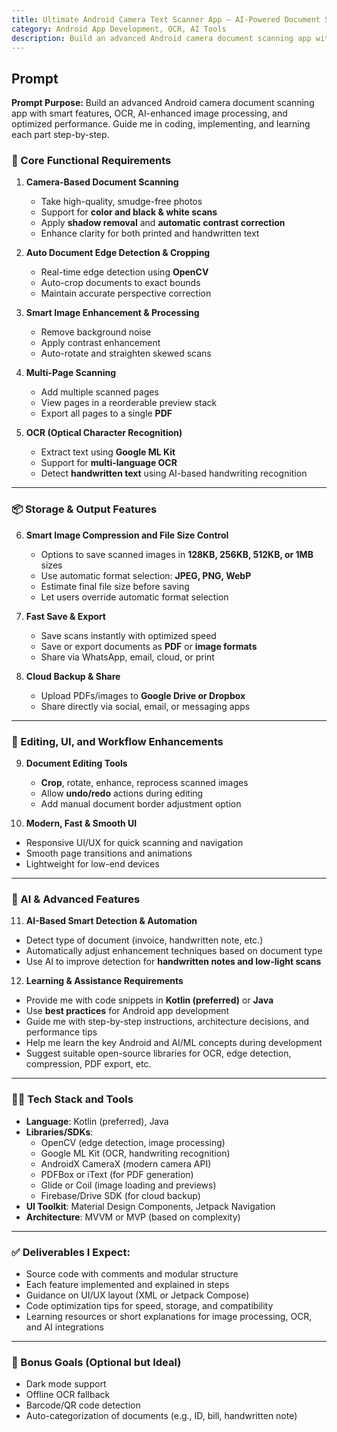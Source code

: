```yaml
---
title: Ultimate Android Camera Text Scanner App – AI-Powered Document Scanner & OCR
category: Android App Development, OCR, AI Tools
description: Build an advanced Android camera document scanning app with smart features, OCR, AI-enhanced image processing, and optimized performance.
---
```


## Prompt

**Prompt Purpose:** Build an advanced Android camera document scanning app with smart features, OCR, AI-enhanced image processing, and optimized performance. Guide me in coding, implementing, and learning each part step-by-step.

### 🔧 Core Functional Requirements

1. **Camera-Based Document Scanning**  
   - Take high-quality, smudge-free photos  
   - Support for **color and black & white scans**  
   - Apply **shadow removal** and **automatic contrast correction**  
   - Enhance clarity for both printed and handwritten text  

2. **Auto Document Edge Detection & Cropping**  
   - Real-time edge detection using **OpenCV**  
   - Auto-crop documents to exact bounds  
   - Maintain accurate perspective correction  

3. **Smart Image Enhancement & Processing**  
   - Remove background noise  
   - Apply contrast enhancement  
   - Auto-rotate and straighten skewed scans  

4. **Multi-Page Scanning**  
   - Add multiple scanned pages  
   - View pages in a reorderable preview stack  
   - Export all pages to a single **PDF**  

5. **OCR (Optical Character Recognition)**  
   - Extract text using **Google ML Kit**  
   - Support for **multi-language OCR**  
   - Detect **handwritten text** using AI-based handwriting recognition  

---

### 📦 Storage & Output Features

6. **Smart Image Compression and File Size Control**  
   - Options to save scanned images in **128KB, 256KB, 512KB, or 1MB** sizes  
   - Use automatic format selection: **JPEG, PNG, WebP**  
   - Estimate final file size before saving  
   - Let users override automatic format selection  

7. **Fast Save & Export**  
   - Save scans instantly with optimized speed  
   - Save or export documents as **PDF** or **image formats**  
   - Share via WhatsApp, email, cloud, or print  

8. **Cloud Backup & Share**  
   - Upload PDFs/images to **Google Drive or Dropbox**  
   - Share directly via social, email, or messaging apps  

---

### 🧰 Editing, UI, and Workflow Enhancements

9. **Document Editing Tools**  
   - **Crop**, rotate, enhance, reprocess scanned images  
   - Allow **undo/redo** actions during editing  
   - Add manual document border adjustment option  

10. **Modern, Fast & Smooth UI**  
   - Responsive UI/UX for quick scanning and navigation  
   - Smooth page transitions and animations  
   - Lightweight for low-end devices  

---

### 🤖 AI & Advanced Features

11. **AI-Based Smart Detection & Automation**  
   - Detect type of document (invoice, handwritten note, etc.)  
   - Automatically adjust enhancement techniques based on document type  
   - Use AI to improve detection for **handwritten notes and low-light scans**  

12. **Learning & Assistance Requirements**  
   - Provide me with code snippets in **Kotlin (preferred)** or **Java**  
   - Use **best practices** for Android app development  
   - Guide me with step-by-step instructions, architecture decisions, and performance tips  
   - Help me learn the key Android and AI/ML concepts during development  
   - Suggest suitable open-source libraries for OCR, edge detection, compression, PDF export, etc.

---

### 🧑‍💻 Tech Stack and Tools

- **Language**: Kotlin (preferred), Java  
- **Libraries/SDKs**:  
  - OpenCV (edge detection, image processing)  
  - Google ML Kit (OCR, handwriting recognition)  
  - AndroidX CameraX (modern camera API)  
  - PDFBox or iText (for PDF generation)  
  - Glide or Coil (image loading and previews)  
  - Firebase/Drive SDK (for cloud backup)  
- **UI Toolkit**: Material Design Components, Jetpack Navigation  
- **Architecture**: MVVM or MVP (based on complexity)  

---

### ✅ Deliverables I Expect:
- Source code with comments and modular structure  
- Each feature implemented and explained in steps  
- Guidance on UI/UX layout (XML or Jetpack Compose)  
- Code optimization tips for speed, storage, and compatibility  
- Learning resources or short explanations for image processing, OCR, and AI integrations  

---

### 🧠 Bonus Goals (Optional but Ideal)
- Dark mode support  
- Offline OCR fallback  
- Barcode/QR code detection  
- Auto-categorization of documents (e.g., ID, bill, handwritten note)  
